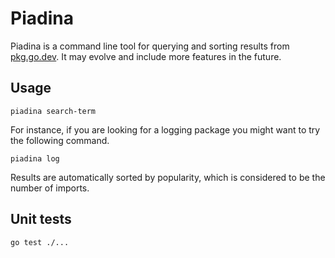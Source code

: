 # Piadina

Piadina is a command line tool for querying and sorting results from [pkg.go.dev](https://pkg.go.dev). It may evolve
and include more features in the future.

## Usage

```shell script
piadina search-term
```

For instance, if you are looking for a logging package you might want to try the following command.

```shell script
piadina log
```

Results are automatically sorted by popularity, which is considered to be the number of imports.

## Unit tests

```shell script
go test ./...
```
